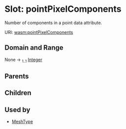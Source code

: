 
# Slot: pointPixelComponents

Number of components in a point data attribute.

URI: [wasm:pointPixelComponents](https://w3id.org/itk/wasmpointPixelComponents)


## Domain and Range

None &#8594;  <sub>1..1</sub> [Integer](types/Integer.md)

## Parents


## Children


## Used by

 * [MeshType](MeshType.md)
